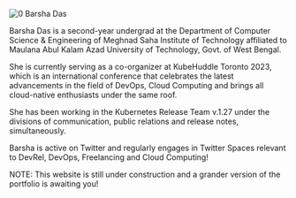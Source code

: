 ![0](https://user-images.githubusercontent.com/103309340/209439264-4497891b-9e78-40ef-bbe7-90135a42ab4f.png)
Barsha Das 

Barsha Das is a second-year undergrad at the Department of Computer Science & Engineering of Meghnad Saha Institute of Technology affiliated to Maulana Abul Kalam Azad
University of Technology, Govt. of West Bengal.

She is currently serving as a co-organizer at KubeHuddle Toronto 2023, which is an international conference that celebrates the latest advancements in the field of DevOps, Cloud Computing and brings all cloud-native enthusiasts under the same roof.

She has been working in the Kubernetes Release Team v.1.27 under the divisions of communication, public relations and release notes, simultaneously.

Barsha is active on Twitter and regularly engages in Twitter Spaces relevant to DevRel, DevOps, Freelancing and Cloud Computing!

NOTE: This website is still under construction and a grander version of the portfolio is awaiting you!
